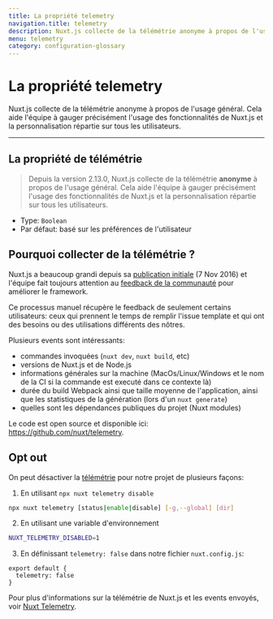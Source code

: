 ```yaml
---
title: La propriété telemetry
navigation.title: telemetry
description: Nuxt.js collecte de la télémétrie anonyme à propos de l'usage général. Cela aide l'équipe à gauger précisément l'usage des fonctionnalités de Nuxt.js et la personnalisation répartie sur tous les utilisateurs.
menu: telemetry
category: configuration-glossary
---
```

# La propriété telemetry

Nuxt.js collecte de la télémétrie anonyme à propos de l'usage général. Cela aide l'équipe à gauger précisément l'usage des fonctionnalités de Nuxt.js et la personnalisation répartie sur tous les utilisateurs.

---

## La propriété de télémétrie

> Depuis la version 2.13.0, Nuxt.js collecte de la télémétrie **anonyme** à propos de l'usage général. Cela aide l'équipe à gauger précisément l'usage des fonctionnalités de Nuxt.js et la personnalisation répartie sur tous les utilisateurs.

- Type: `Boolean`
- Par défaut: basé sur les préférences de l'utilisateur

## Pourquoi collecter de la télémétrie ?

Nuxt.js a beaucoup grandi depuis sa [publication initiale](https://github.com/nuxt/nuxt.js/releases/tag/v0.2.0) (7 Nov 2016) et l'équipe fait toujours attention au [feedback de la communauté](https://github.com/nuxt/nuxt.js/issues) pour améliorer le framework.

Ce processus manuel récupère le feedback de seulement certains utilisateurs: ceux qui prennent le temps de remplir l'issue template et qui ont des besoins ou des utilisations différents des nôtres.

Plusieurs events sont intéressants:

- commandes invoquées (`nuxt dev`, `nuxt build`, etc)
- versions de Nuxt.js et de Node.js
- informations générales sur la machine (MacOs/Linux/Windows et le nom de la CI si la commande est executé dans ce contexte là)
- durée du build Webpack ainsi que taille moyenne de l'application, ainsi que les statistiques de la génération (lors d'un `nuxt generate`)
- quelles sont les dépendances publiques du projet (Nuxt modules)

Le code est open source et disponible ici: https://github.com/nuxt/telemetry.

## Opt out

On peut désactiver la [télémétrie](https://github.com/nuxt/telemetry) pour notre projet de plusieurs façons:

1. En utilisant `npx nuxt telemetry disable`

```bash
npx nuxt telemetry [status|enable|disable] [-g,--global] [dir]
```

2. En utilisant une variable d'environnement

```bash
NUXT_TELEMETRY_DISABLED=1
```

3. En définissant `telemetry: false` dans notre fichier `nuxt.config.js`:

```js{}[nuxt.config.js]
export default {
  telemetry: false
}
```

Pour plus d'informations sur la télémétrie de Nuxt.js et les events envoyés, voir [Nuxt Telemetry](https://github.com/nuxt/telemetry).

